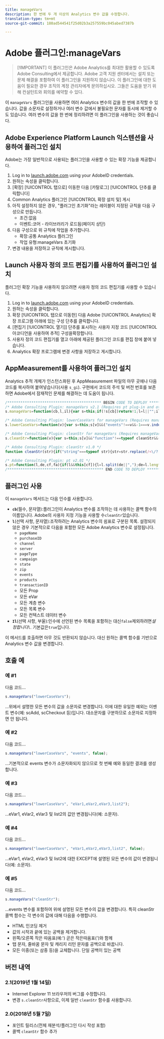 ```yaml
---
title: manageVars
description: 한 번에 두 개 이상의 Analytics 변수 값을 수정합니다.
translation-type: tm+mt
source-git-commit: 180ad544541f25d02b3a257559bc045abed7387b

---
```



# Adobe 플러그인:manageVars

> [!IMPORTANT] 이 플러그인은 Adobe Analytics를 최대한 활용할 수 있도록 Adobe Consulting에서 제공합니다. Adobe 고객 지원 센터에서는 설치 또는 문제 해결을 포함하여 이 플러그인을 지원하지 않습니다. 이 플러그인에 대한 도움이 필요한 경우 조직의 계정 관리자에게 문의하십시오. 그들은 도움을 받기 위해 컨설턴트와 회의를 예약할 수 있다.

이 `manageVars` 플러그인을 사용하면 여러 Analytics 변수의 값을 한 번에 조작할 수 있습니다. 값을 소문자로 설정하거나 여러 변수 값에서 불필요한 문자를 동시에 제거할 수도 있습니다. 여러 변수의 값을 한 번에 정리하려면 이 플러그인을 사용하는 것이 좋습니다.

## Adobe Experience Platform Launch 익스텐션을 사용하여 플러그인 설치

Adobe는 가장 일반적으로 사용되는 플러그인을 사용할 수 있는 확장 기능을 제공합니다.

1. Log in to [launch.adobe.com](https://launch.adobe.com) using your AdobeID credentials.
1. 원하는 속성을 클릭합니다.
1. [확장] [!UICONTROL 탭으로] 이동한 다음 [카탈로그] [!UICONTROL 단추를 클릭합니다]
1. Common Analytics 플러그인 [!UICONTROL 확장 설치 및] 게시
1. 아직 설정하지 않은 경우, &quot;플러그인 초기화&quot;라는 레이블이 지정된 규칙을 다음 구성으로 만듭니다.
   * 조건:없음
   * 이벤트:코어 - 라이브러리가 로드됨(페이지 상단)
1. 다음 구성으로 위 규칙에 작업을 추가합니다.
   * 확장:공통 Analytics 플러그인
   * 작업 유형:manageVars 초기화
1. 변경 내용을 저장하고 규칙에 게시합니다.

## Launch 사용자 정의 코드 편집기를 사용하여 플러그인 설치

플러그인 확장 기능을 사용하지 않으려면 사용자 정의 코드 편집기를 사용할 수 있습니다.

1. Log in to [launch.adobe.com](https://launch.adobe.com) using your AdobeID credentials.
1. 원하는 속성을 클릭합니다.
1. 확장 [!UICONTROL 탭으로 이동한] 다음 Adobe [!UICONTROL Analytics] 확장 프로그램 아래에 있는 구성 단추를 클릭합니다.
1. [편집기 [!UICONTROL 열기]] 단추를 표시하는 사용자 지정 코드 [!UICONTROL 아코디언을 사용하여 추적] 구성을확장합니다.
1. 사용자 정의 코드 편집기를 열고 아래에 제공된 플러그인 코드를 편집 창에 붙여 넣습니다.
1. Analytics 확장 프로그램에 변경 사항을 저장하고 게시합니다.

## AppMeasurement를 사용하여 플러그인 설치

Analytics 추적 개체가 인스턴스화된 후 AppMeasurement 파일의 아무 곳에나 다음 코드를 복사하여 붙여넣습니다(사용 `s_gi`). 구현에서 코드의 주석 및 버전 번호를 보존하면 Adobe에서 잠재적인 문제를 해결하는 데 도움이 됩니다.

```js
/******************************************* BEGIN CODE TO DEPLOY *******************************************/
/* Adobe Consulting Plugin: manageVars v2.1 (Requires pt plug-in and other necessary callback plug-ins) */
s.manageVars=function(cb,l,il){var s=this;if(!s[cb])return!1;l=l||"";il=il||!0;var a,d="pageName,purchaseID,channel,server, pageType,campaign,state,zip,events,products,transactionID";for(a=1;76>a;a++)d+=",prop"+a;for(a=1;251>a;a++)d+=",eVar"+a;for(a=1;6>a;a++)d+=",hier"+a;for(a=1;4>a;a++)d+=",list"+a;for(a in s.contextData)d+=",contextData."+a;if(l){if(1==il)d=l.replace("['", ".").replace("']","");else if(0==il){l=l.split(",");il=d.split(",");d="";for(x in l)for(y in-1<l[x].indexOf("contextData")&& (l[x]="contextData."+l[x].split("'")[1]),il)l[x]===il[y]&&(il[y]="");for(y in il)d+=il[y]?","+il[y]:""}s.pt(d,",",cb,0);return!0} return""===l&&il?(s.pt(d,",",cb,0),!0):!1};

/* Adobe Consulting Plugin: lowerCaseVars for manageVars (Requires manageVars plug-in) */
s.lowerCaseVars=function(v){var s=this;s[v]&&("events"!==v&&-1===v.indexOf("contextData")?(s[v]=s[v].toString(),0!== s[v].indexOf("D=")&&(s[v]=s[v].toLowerCase())):-1<v.indexOf("contextData")&&(v=v.substring(v.indexOf(".")+1),s.contextData[v]&& (s.contextData[v]=s.contextData[v].toString().toLowerCase())))};

/* Adobe Consulting Plugin: cleanStr for manageVars (Requires manageVars and cleanStr plug-ins) */
s.cleanStr=function(v){var s=this;s[v]&&"function"!==typeof cleanStr&&(0>v.indexOf("contextData")?s[v]=cleanStr(s[v]): (v=v.substring(v.indexOf(".")+1),s.contextData[v]&&(s.contextData[v]=cleanStr(s.contextData[v].toString()))))};

/* Adobe Consulting Plugin: cleanStr v1.0 */
function cleanStr(str){if("string"===typeof str){str=str.replace(/<\/?[^>]+(>|$)/g,"").trim().replace(/[\u2018\u2019\u201A]/g, "'").replace(/\t+/g,"").replace(/[\n\r]/g," ");for(;-1<str.indexOf("  ");)str=str.replace(/\s\s/g," ");return str}return""};

/* Adobe Consulting Plugin: pt v2.01 */
s.pt=function(l,de,cf,fa){if(l&&this[cf]){l=l.split(de||",");de=l.length;for(var e,c=0;c<de;c++)if(e=this[cf](l[c],fa))return e}};
/******************************************** END CODE TO DEPLOY ********************************************/
```

## 플러그인 사용

이 `manageVars` 메서드는 다음 인수를 사용합니다.

* **`cb`**(필수, 문자열):플러그인이 Analytics 변수를 조작하는 데 사용하는 콜백 함수의 이름입니다. Adobe의 사용자 지정 기능을 사용할 수`cleanStr`있습니다.
* **`l`**(선택 사항, 문자열):조작하려는 Analytics 변수의 쉼표로 구분된 목록. 설정되지 않은 경우 기본적으로 다음을 포함한 모든 Adobe Analytics 변수로 설정됩니다.
   * `pageName`
   * `purchaseID`
   * `channel`
   * `server`
   * `pageType`
   * `campaign`
   * `state`
   * `zip`
   * `events`
   * `products`
   * `transactionID`
   * 모든 Prop
   * 모든 eVar
   * 모든 계층 변수
   * 모든 목록 변수
   * 모든 컨텍스트 데이터 변수
* **`Il`**(선택 사항, 부울):인수에 선언된 변수 목록을 포함하는 대신`false`제외하려면&#x200B;*설정합니다*`l`. 기본값은`true`입니다.

이 메서드를 호출하면 아무 것도 반환되지 않습니다. 대신 원하는 콜백 함수를 기반으로 Analytics 변수 값을 변경합니다.

## 호출 예

### 예 #1

다음 코드...

```js
s.manageVars("lowerCaseVars");
```

...위에서 설명한 모든 변수의 값을 소문자로 변경합니다.  이에 대한 유일한 예외는 이벤트 변수(예: scAdd, scCheckout 등)입니다. 대소문자를 구분하므로 소문자로 지정하면 안 됩니다.

### 예 #2

다음 코드...

```js
s.manageVars("lowerCaseVars", "events", false);
```

...기본적으로 events 변수가 소문자화되지 않으므로 첫 번째 예와 동일한 결과를 생성합니다.

### 예 #3

다음 코드...

```js
s.manageVars("lowerCaseVars", "eVar1,eVar2,eVar3,list2");
```

...eVar1, eVar2, eVar3 및 list2의 값만 변경됩니다(예: 소문자).

### 예 #4

다음 코드...

```js
s.manageVars("lowerCaseVars", "eVar1,eVar2,eVar3,list2", false);
```

...eVar1, eVar2, eVar3 및 list2에 대한 EXCEPT에 설명된 모든 변수의 값이 변경됩니다(예: 소문자).

### 예 #5

다음 코드...

```js
s.manageVars("cleanStr");
```

...events 변수를 포함하여 위에 설명된 모든 변수의 값을 변경합니다.  특히 cleanStr 콜백 함수는 각 변수의 값에 대해 다음을 수행합니다.

* HTML 인코딩 제거
* 값의 시작과 끝에 있는 공백을 제거합니다.
* 왼쪽/오른쪽 작은 따옴표(예:&#39;) 곧은 작은따옴표(&#39;)와 함께
* 탭 문자, 줄바꿈 문자 및 캐리지 리턴 문자를 공백으로 바꿉니다.
* 모든 이중(또는 삼중 등)을 교체합니다. 단일 공백이 있는 공백

## 버전 내역

### 2.1(2019년 1월 14일)

* Internet Explorer 11 브라우저의 버그를 수정합니다.
* 변경 `s.cleanStr`사항으로, 이제 일반 `cleanStr` 함수를 사용합니다.

### 2.0(2018년 5월 7일)

* 포인트 릴리스(전체 재분석/플러그인 다시 작성 포함)
* 콜백 `cleanStr` 함수 추가
